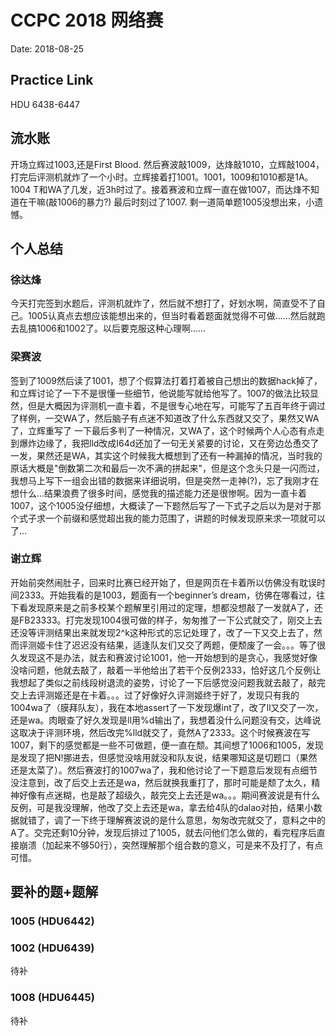 # CCPC 2018 网络赛
Date: 2018-08-25

## Practice Link
HDU 6438-6447

## 流水账
开场立辉过1003,还是First Blood. 然后赛波敲1009，达烽敲1010，立辉敲1004，打完后评测机就炸了一个小时。立辉接着打1001。1001，1009和1010都是1A。1004 T和WA了几发，近3h时过了。接着赛波和立辉一直在做1007，而达烽不知道在干嘛(敲1006的暴力?) 最后时刻过了1007. 剩一道简单题1005没想出来，小遗憾。
## 个人总结
### 徐达烽
今天打完签到水题后，评测机就炸了，然后就不想打了，好划水啊，简直受不了自己。1005认真点去想应该能想出来的，但当时看着题面就觉得不可做……然后就跑去乱搞1006和1002了。以后要克服这种心理啊……

### 梁赛波
签到了1009然后读了1001，想了个假算法打着打着被自己想出的数据hack掉了，和立辉讨论了一下不是很懂一些细节，他说能写就给他写了。1007的做法比较显然，但是大概因为评测机一直卡着，不是很专心地在写，可能写了五百年终于调过了样例，一交WA了，然后脑子有点迷不知道改了什么东西就又交了，果然又WA了，立辉重写了 一下最后多判了一种情况，又WA了，这个时候两个人心态有点走到爆炸边缘了，我把lld改成I64d还加了一句无关紧要的讨论，又在旁边怂恿交了一发，果然还是WA，其实这个时候我大概想到了还有一种漏掉的情况，当时我的原话大概是"倒数第二次和最后一次不满的拼起来"，但是这个念头只是一闪而过，我想马上写下一组会出错的数据来详细说明，但是突然一走神(?)，忘了我刚才在想什么...结果浪费了很多时间，感觉我的描述能力还是很惨啊。因为一直卡着1007，这个1005没仔细想，大概读了一下题然后写了一下式子之后以为是对于那个式子求一个前缀和感觉超出我的能力范围了，讲题的时候发现原来求一项就可以了...

### 谢立辉
开始前突然闹肚子，回来时比赛已经开始了，但是网页在卡着所以仿佛没有耽误时间2333。开始我看的是1003，题面有一个beginner’s dream，彷佛在哪看过，往下看发现原来是之前多校某个题解里引用过的定理，想都没想敲了一发就A了，还是FB23333。打完发现1004很可做的样子，匆匆推了一下公式就交了，刚交上去还没等评测结果出来就发现2^k这种形式的忘记处理了，改了一下又交上去了，然而评测姬卡住了迟迟没有结果，适逢队友们又交了两题，便颓废了一会。。。等了很久发现这不是办法，就去和赛波讨论1001，他一开始想到的是贪心，我感觉好像没啥问题，他就去敲了，敲着一半他给出了若干个反例2333，恰好这几个反例让我想起了类似之前线段树退流的姿势，讨论了一下后感觉没问题我就去敲了，敲完交上去评测姬还是在卡着。。。过了好像好久评测姬终于好了，发现只有我的1004wa了（膜拜队友），我在本地assert了一下发现爆int了，改了ll又交了一次，还是wa。肉眼查了好久发现是ll用%d输出了，我想着没什么问题没有交，达峰说这取决于评测环境，然后改完%lld就交了，竟然A了2333。这个时候赛波在写1007，剩下的感觉都是一些不可做题，便一直在颓。其间想了1006和1005，发现是发现了把N!挪进去，但感觉没啥用就没和队友说，结果哪知这是切题口（果然还是太菜了）。然后赛波打的1007wa了，我和他讨论了一下题意后发现有点细节没注意到，改了后交上去还是wa，然后就换我重打了，那时可能是颓了太久，精神好像有点迷糊，也是敲了超级久，敲完交上去还是wa。。。期间赛波说是有什么反例，可是我没理解，他改了交上去还是wa，拿去给4队的dalao对拍，结果小数据就错了，调了一下终于理解赛波说的是什么意思，匆匆改完就交了，意料之中的A了。交完还剩10分钟，发现后排过了1005，就去问他们怎么做的，看完程序后直接崩溃（加起来不够50行），突然理解那个组合数的意义，可是来不及打了，有点可惜。

## 要补的题+题解
### 1005 (HDU6442) 

### 1002 (HDU6439)
待补
### 1008 (HDU6445)
待补


